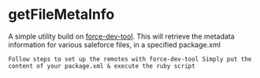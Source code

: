 # getFileMetaInfo

A simple utility build on [force-dev-tool](https://github.com/amtrack/force-dev-tool). This will retrieve the metadata information for various saleforce files, in a specified package.xml




`
Follow steps to set up the remotes with force-dev-tool
Simply put the content of your package.xml & execute the ruby script
`